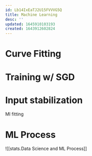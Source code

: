 ```yaml
---
id: Lb14IxEaTJ2U15FVVVG5Q
title: Machine Learning
desc: ''
updated: 1645910103193
created: 1643912602824
---
```


# Curve Fitting


# Training w/ SGD


# Input stabilization


Ml fitting



# ML Process
![[stats.Data Science and ML Process]]